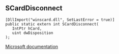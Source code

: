 ## SCardDisconnect

```
[DllImport("winscard.dll", SetLastError = true)]
public static extern int SCardDisconnect(
   IntPtr hCard,
   uint dwDisposition
);
```

[Microsoft documentation](https://docs.microsoft.com/en-us/windows/win32/api/winscard/nf-winscard-scarddisconnect)
